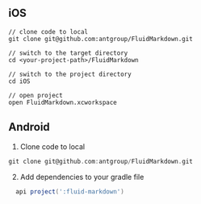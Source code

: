## iOS
```plain
// clone code to local
git clone git@github.com:antgroup/FluidMarkdown.git

// switch to the target directory
cd <your-project-path>/FluidMarkdown

// switch to the project directory
cd iOS

// open project
open FluidMarkdown.xcworkspace
```



## Android
1.  Clone code to local

```groovy
git clone git@github.com:antgroup/FluidMarkdown.git
```

2. Add dependencies to your gradle file

```groovy
  api project(':fluid-markdown')
```

# 
